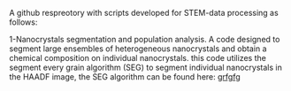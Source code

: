 A github respreotory with scripts developed for STEM-data processing as follows:

1-Nanocrystals segmentation and population analysis.
A code designed to segment large ensembles of heterogeneous nanocrystals and obtain a chemical composition on individual nanocrystals. this code utilizes the segment every grain algorithm (SEG) to segment individual nanocrystals in the HAADF image, the SEG algorithm can be found here: [grfgfg](https://github.com/zsylvester/segmenteverygrain) 
